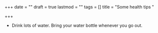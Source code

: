 +++
date = ""
draft = true
lastmod = ""
tags = []
title = "Some health tips "

+++
* Drink lots of water. Bring your water bottle whenever you go out.